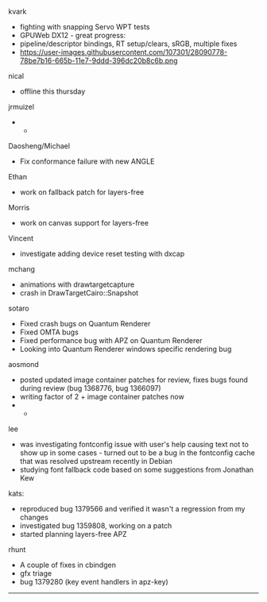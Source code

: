 kvark
* fighting with snapping Servo WPT tests
* GPUWeb DX12 - great progress:
* pipeline/descriptor bindings, RT setup/clears, sRGB, multiple fixes
* https://user-images.githubusercontent.com/107301/28090778-78be7b16-665b-11e7-9ddd-396dc20b8c6b.png




nical
* offline this thursday



jrmuizel
* * 


Daosheng/Michael
* Fix conformance failure with new ANGLE

Ethan
* work on fallback patch for layers-free

Morris
* work on canvas support for layers-free

Vincent
* investigate adding device reset testing with dxcap





mchang
* animations with drawtargetcapture
* crash in DrawTargetCairo::Snapshot



sotaro
* Fixed crash bugs on Quantum Renderer
* Fixed OMTA bugs
* Fixed performance bug with APZ on Quantum Renderer
* Looking into Quantum Renderer windows specific rendering bug



aosmond
* posted updated image container patches for review, fixes bugs found during review (bug 1368776, bug 1366097)
* writing factor of 2 + image container patches now
* * 


lee
* was investigating fontconfig issue with user's help causing text not to show up in some cases - turned out to be a bug in the fontconfig cache that was resolved upstream recently in Debian
* studying font fallback code based on some suggestions from Jonathan Kew



kats:
* reproduced bug 1379566 and verified it wasn't a regression from my changes
* investigated bug 1359808, working on a patch
* started planning layers-free APZ



rhunt
* A couple of fixes in cbindgen
* gfx triage
* bug 1379280 (key event handlers in apz-key)

________________


